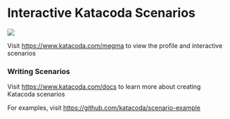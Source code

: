 # Interactive Katacoda Scenarios

[![](http://shields.katacoda.com/katacoda/megma/count.svg)](https://www.katacoda.com/megma "Get your profile on Katacoda.com")

Visit https://www.katacoda.com/megma to view the profile and interactive scenarios

### Writing Scenarios
Visit https://www.katacoda.com/docs to learn more about creating Katacoda scenarios

For examples, visit https://github.com/katacoda/scenario-example

